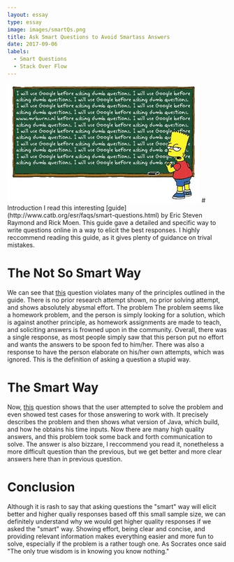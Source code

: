 ```yaml
---
layout: essay
type: essay
image: images/smartQs.png
title: Ask Smart Questions to Avoid Smartass Answers
date: 2017-09-06
labels:
  - Smart Questions
  - Stack Over Flow
---
```

<img class="ui large left floated image" src="../images/smartquestions.jpg">
# Introduction
I read this interesting [guide](http://www.catb.org/esr/faqs/smart-questions.html) by Eric Steven 
Raymond and Rick Moen. This guide gave a detailed and specific way to write questions online in a way 
to elicit the best responses. I highly reccommend reading this guide, as it gives plenty of guidance
on trival mistakes.

# The Not So Smart Way
We can see that [this](https://stackoverflow.com/questions/39498106/dynamically-add-nodes-in-a-jtree) question violates many of the principles outlined in the guide. There is no 
prior research attempt shown, no prior solving attempt, and shows absolutely abysmal effort. The problem 
The problem seems like a homework problem, and the person is simply looking for a solution, which is
against another principle, as homework assignments are made to teach, and soliciting answers is 
frowned upon in the community. Overall, there was a single response, as most people simply saw
that this person put no effort and wants the answers to be spoon fed to him/her. There was also a 
response to have the person elaborate on his/her own attempts, which was ignored. This is the definition
of asking a question a stupid way.

# The Smart Way
Now, [this](https://stackoverflow.com/questions/6841333/why-is-subtracting-these-two-times-in-1927-giving-a-strange-result) question shows that the user attempted to solve the problem and even showed test cases for those
answering to work with. It precisely describes the problem and then shows what version of Java, which build,
and how he obtains his time inputs. Now there are many high quality answers, and this problem took some
back and forth communication to solve. The answer is also bizzare, I reccommend you read it, nonetheless
a more difficult question than the previous, but we get better and more clear answers here than in
previous question.

# Conclusion
Although it is rash to say that asking questions the "smart" way will elicit better and higher
qualiy responses based off this small sample size, we can definitely understand why we would get higher quality responses if we asked the "smart" way. Showing effort, being clear and concise, and 
providing relevant information makes everything easier and more fun to solve, especially if the
problem is a rather tough one. As Socrates once said "The only true wisdom is in knowing you know nothing."



